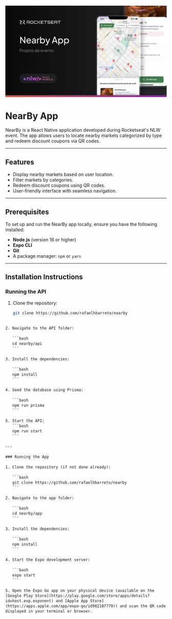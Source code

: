 ![NearBy App Cover](https://github.com/rafaelhbarreto/nearby/blob/main/app/assets/cover-app.png?raw=true)

# NearBy App

NearBy is a React Native application developed during Rocketseat's NLW event. The app allows users to locate nearby markets categorized by type and redeem discount coupons via QR codes.

---

## Features

- Display nearby markets based on user location.
- Filter markets by categories.
- Redeem discount coupons using QR codes.
- User-friendly interface with seamless navigation.

---

## Prerequisites

To set up and run the NearBy app locally, ensure you have the following installed:

- **Node.js** (version 16 or higher)
- **Expo CLI**
- **Git**
- A package manager: `npm` or `yarn`

---

## Installation Instructions

### Running the API

1. Clone the repository:
   ```bash
   git clone https://github.com/rafaelhbarreto/nearby
   ```

````

2. Navigate to the API folder:

   ```bash
   cd nearby/api
   ```

3. Install the dependencies:

   ```bash
   npm install
   ```

4. Seed the database using Prisma:

   ```bash
   npm run prisma
   ```

5. Start the API:
   ```bash
   npm run start
   ```

---

### Running the App

1. Clone the repository (if not done already):

   ```bash
   git clone https://github.com/rafaelhbarreto/nearby
   ```

2. Navigate to the app folder:

   ```bash
   cd nearby/app
   ```

3. Install the dependencies:

   ```bash
   npm install
   ```

4. Start the Expo development server:

   ```bash
   expo start
   ```

5. Open the Expo Go app on your physical device (available on the [Google Play Store](https://play.google.com/store/apps/details?id=host.exp.exponent) and [Apple App Store](https://apps.apple.com/app/expo-go/id982107779)) and scan the QR code displayed in your terminal or browser.

````

